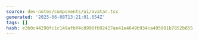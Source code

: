 ```yaml
---
source: dev-notes/components/ui/avatar.tsx
generated: '2025-06-08T13:21:01.654Z'
tags: []
hash: e3b0c44298fc1c149afbf4c8996fb92427ae41e4649b934ca495991b7852b855
---
```


